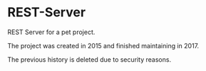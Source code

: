 # REST-Server
REST Server for a pet project.

The project was created in 2015 and finished maintaining in 2017.

The previous history is deleted due to security reasons.
